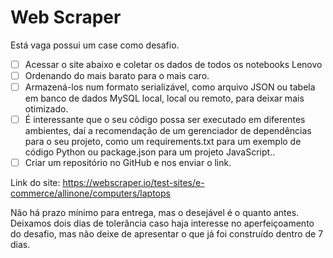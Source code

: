 # Web Scraper

Está vaga possui um case como desafio.

- [ ] Acessar o site abaixo e coletar os dados de todos os notebooks Lenovo
- [ ] Ordenando do mais barato para o mais caro.
- [ ] Armazená-los num formato serializável, como arquivo JSON ou tabela em banco de dados MySQL local, local ou remoto, para deixar mais otimizado.
- [ ] É interessante que o seu código possa ser executado em diferentes ambientes, daí a recomendação de um gerenciador de dependências para o seu projeto, como um requirements.txt para um exemplo de código Python ou package.json para um projeto JavaScript..
- [ ] Criar um repositório no GitHub e nos enviar o link.

Link do site: <https://webscraper.io/test-sites/e-commerce/allinone/computers/laptops>

Não há prazo mínimo para entrega, mas o desejável é o quanto antes. Deixamos dois dias de tolerância caso haja interesse no aperfeiçoamento do desafio, mas não deixe de apresentar o que já foi construído dentro de 7 dias.
